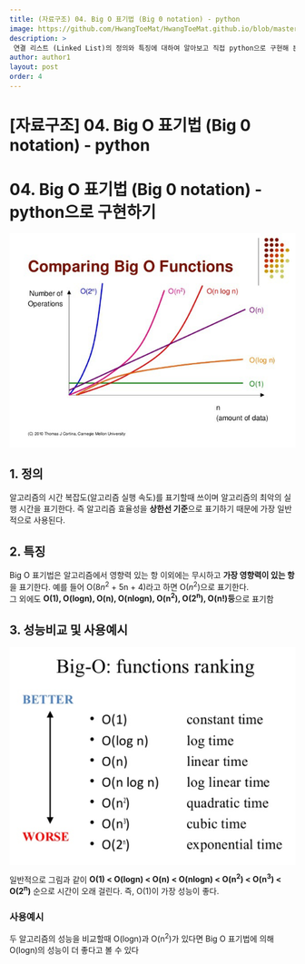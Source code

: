 ```yaml
---
title: (자료구조) 04. Big O 표기법 (Big 0 notation) - python
image: https://github.com/HwangToeMat/HwangToeMat.github.io/blob/master/Computer-Science/image/04.bigo/bigo.jpg?raw=true
description: >
 연결 리스트 (Linked List)의 정의와 특징에 대하여 알아보고 직접 python으로 구현해 본다.
author: author1
layout: post
order: 4
---
```


# [자료구조] 04. Big O 표기법 (Big 0 notation) - python

# 04. Big O 표기법 (Big 0 notation) - python으로 구현하기

<img src="https://github.com/HwangToeMat/HwangToeMat.github.io/blob/master/Computer-Science/image/04.bigo/bigo.jpg?raw=true" style="max-width:100%;margin-left: auto; margin-right: auto; display: block;">

## 1. 정의

 알고리즘의 시간 복잡도(알고리즘 실행 속도)를 표기할때 쓰이며 알고리즘의 최악의 실행 시간을 표기한다. 즉 알고리즘 효율성을 **상한선 기준**으로 표기하기 때문에 가장 일반적으로 사용된다.<br>

## 2. 특징

Big O 표기법은 알고리즘에서 영향력 있는 항 이외에는 무시하고 **가장 영향력이 있는 항**을 표기한다. 예를 들어 O(8$n^2$ + 5n + 4)라고 하면 O($n^2$)으로 표기한다.<br>
그 외에도 **O(1), O(logn), O(n), O(nlogn), O(n<sup>2</sup>), O(2<sup>n</sup>), O(n!)등**으로 표기함

## 3. 성능비교 및 사용예시

<img src="https://github.com/HwangToeMat/HwangToeMat.github.io/blob/master/Computer-Science/image/04.bigo/rank.png?raw=true" style="max-width:100%;margin-left: auto; margin-right: auto; display: block;">

일반적으로 그림과 같이 **O(1) < O(logn) < O(n) < O(nlogn) < O(n<sup>2</sup>) < O(n<sup>3</sup>) < O(2<sup>n</sup>)** 순으로 시간이 오래 걸린다. 즉, O(1)이 가장 성능이 좋다.

### 사용예시

두 알고리즘의 성능을 비교할때 O(logn)과 O(n<sup>2</sup>)가 있다면 Big O 표기법에 의해 O(logn)의 성능이 더 좋다고 볼 수 있다
